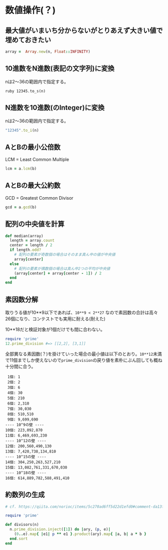 # 数値操作(？)
## 最大値がいまいち分からないがとりあえず大きい値で埋めておきたい

```ruby
array =  Array.new(n, Float::INFINITY)
```

## 10進数をN進数(表記の文字列)に変換

nは2～36の範囲内で指定する。

``ruby
12345.to_s(n)
``

## N進数を10進数(のInteger)に変換

nは2～36の範囲内で指定する。

```ruby
"12345".to_i(n)
```

## AとBの最小公倍数

LCM = Least Common Multiple

```ruby
lcm = a.lcm(b)
```

## AとBの最大公約数

GCD = Greatest Common Divisor

```ruby
gcd = a.gcd(b)
```

## 配列の中央値を計算

```ruby
def median(array)
  length = array.count
  center = length / 2
  if length.odd?
    # 配列の要素が奇数個の場合はそのまま真ん中の値が中央値
    array[center]
  else
    # 配列の要素が偶数個の場合は真ん中2つの平均が中央値
    (array[center] + array[center - 1]) / 2
  end
end
```

## 素因数分解

取りうる値が10**9以下であれば、`10**9 < 2**27` なので素因数の合計は高々26個になり、コンテストでも実用に耐える(耐えた)

10**18だと検証対象が1個だけでも間に合わない。

```ruby
require 'prime'
12.prime_division #=> [[2,2], [3,1]]
```

全部異なる素因数(？)を掛けていった場合の最小値は以下のとおり。`10**12`未満で11個までしか使えないので`prime_division`の戻り値を素朴にぶん回しても概ね十分間に合う。

```
 1個: 1
 2個: 2
 3個: 6
 4個: 30
 5個: 210
 6個: 2,310
 7個: 30,030
 8個: 510,510
 9個: 9,699,690
---- 10^9の壁 ----
10個: 223,092,870
11個: 6,469,693,230
---- 10^12の壁 ----
12個: 200,560,490,130
13個: 7,420,738,134,810
---- 10^15の壁 ----
14個: 304,250,263,527,210
15個: 13,082,761,331,670,030
---- 10^18の壁 ----
16個: 614,889,782,588,491,410
```

## 約数列の生成

```ruby
# cf. https://qiita.com/norioc/items/5c270ad6ff5d22d1efd0#comment-da13f6b749dba662ec63

require 'prime'

def divisors(n)
  n.prime_division.inject([1]) do |ary, (p, e)|
    (0..e).map{ |e1| p ** e1 }.product(ary).map{ |a, b| a * b }
  end.sort
end
```
